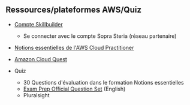 
## Ressources/plateformes AWS/Quiz

- [Compte Skillbuilder](https://explore.skillbuilder.aws/learn/signin)
   - Se connecter avec le compte Sopra Steria (réseau partenaire)

- [Notions essentielles de l'AWS Cloud Practitioner](https://explore.skillbuilder.aws/learn/course/1650/notions-essentielles-de-laws-cloud-practitioner-francais-aws-cloud-practitioner-essentials-french)

- [Amazon Cloud Quest](https://explore.skillbuilder.aws/learn/course/external/view/elearning/11458/aws-cloud-quest-cloud-practitioner)
					
- Quiz
   - 30 Questions d'évaluation dans le formation Notions essentielles 
   - [Exam Prep Official Question Set](https://explore.skillbuilder.aws/learn/course/14050/exam-prep-official-question-set-aws-certified-cloud-practitioner-clf-c02-english) (English)
   - Pluralsight